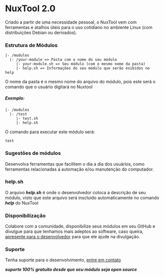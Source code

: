 # NuxTool 2.0
Criado a partir de uma necessidade pessoal, o NuxTool vem com ferramentas e atalhos úteis para o uso cotidiano no ambiente Linux (com distribuições Debian ou derivados).

### Estrutura de Módulos

```
|- /modules
  |- /your-module => Pasta com o nome do seu módulo
     |- your-module.sh => Seu módulo (com o mesmo nome da pasta)
     |- help.sh => Informações do seu módulo que serão exibidos no help
```

O nome da pasta é o mesmo nome do arquivo do módulo, pois este será o comando que o usuário digitará no Nuxtool
##### Exemplo:

```
|- /modules
  |- /test
     |- test.sh
     |- help.sh
```

O comando para executar este módulo será:

```
test
```

### Sugestões de módulos
Desenvolva ferramentas que facilitem o dia a dia dos usuários, como ferramentas relacionadas á automação e/ou manutenção do computador.


### help.sh
O arquivo ***help.sh*** é onde o desenvolvedor coloca a descrição de seu módulo, visto que este arquivo será inscluido automaticamente no comando ***help*** do NuxTool


### Disponibilização
Colabore com a comunidade, disponibilize seus módulos em seu GitHub e divulgue para que tenhamos mais adeptos ao software, caso queira, [apresente para o desenvolvedor](http://gmasson.com.br) para que ele ajude na divulgação.

### Suporte
Tenha suporte para o desenvolvimento, [entre em contato](http://gmasson.com.br)

***suporte 100% gratuito desde que seu módulo seja open source***